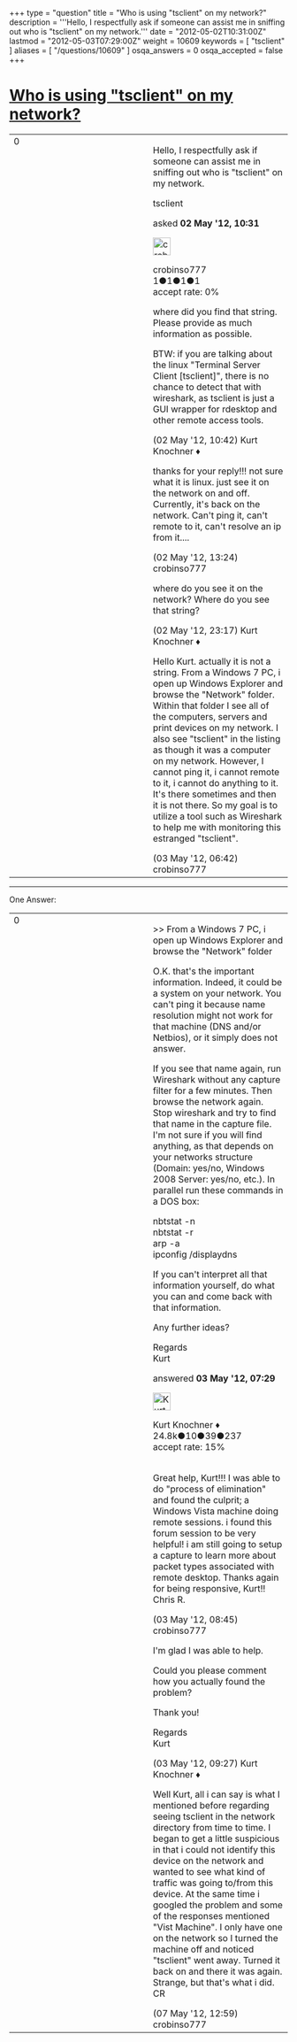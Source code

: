 +++
type = "question"
title = "Who is using &quot;tsclient&quot; on my network?"
description = '''Hello, I respectfully ask if someone can assist me in sniffing out who is &quot;tsclient&quot; on my network.'''
date = "2012-05-02T10:31:00Z"
lastmod = "2012-05-03T07:29:00Z"
weight = 10609
keywords = [ "tsclient" ]
aliases = [ "/questions/10609" ]
osqa_answers = 0
osqa_accepted = false
+++

<div class="headNormal">

# [Who is using "tsclient" on my network?](/questions/10609/who-is-using-tsclient-on-my-network)

</div>

<div id="main-body">

<div id="askform">

<table id="question-table" style="width:100%;"><colgroup><col style="width: 50%" /><col style="width: 50%" /></colgroup><tbody><tr class="odd"><td style="width: 30px; vertical-align: top"><div class="vote-buttons"><div id="post-10609-score" class="post-score" title="current number of votes">0</div><div id="favorite-count" class="favorite-count"></div></div></td><td><div id="item-right"><div class="question-body"><p>Hello, I respectfully ask if someone can assist me in sniffing out who is "tsclient" on my network.</p></div><div id="question-tags" class="tags-container tags">tsclient</div><div id="question-controls" class="post-controls"></div><div class="post-update-info-container"><div class="post-update-info post-update-info-user"><p>asked <strong>02 May '12, 10:31</strong></p><img src="https://secure.gravatar.com/avatar/d055fba27abd7f4ac2f11207162e3758?s=32&amp;d=identicon&amp;r=g" class="gravatar" width="32" height="32" alt="crobinso777&#39;s gravatar image" /><p>crobinso777<br />
<span class="score" title="1 reputation points">1</span><span title="1 badges"><span class="badge1">●</span><span class="badgecount">1</span></span><span title="1 badges"><span class="silver">●</span><span class="badgecount">1</span></span><span title="1 badges"><span class="bronze">●</span><span class="badgecount">1</span></span><br />
<span class="accept_rate" title="Rate of the user&#39;s accepted answers">accept rate:</span> <span title="crobinso777 has no accepted answers">0%</span></p></div></div><div id="comments-container-10609" class="comments-container"><span id="10610"></span><div id="comment-10610" class="comment"><div id="post-10610-score" class="comment-score"></div><div class="comment-text"><p>where did you find that string. Please provide as much information as possible.</p><p>BTW: if you are talking about the linux "Terminal Server Client [tsclient]", there is no chance to detect that with wireshark, as tsclient is just a GUI wrapper for rdesktop and other remote access tools.</p></div><div id="comment-10610-info" class="comment-info"><span class="comment-age">(02 May '12, 10:42)</span> Kurt Knochner ♦</div></div><span id="10614"></span><div id="comment-10614" class="comment"><div id="post-10614-score" class="comment-score"></div><div class="comment-text"><p>thanks for your reply!!! not sure what it is linux. just see it on the network on and off. Currently, it's back on the network. Can't ping it, can't remote to it, can't resolve an ip from it....</p></div><div id="comment-10614-info" class="comment-info"><span class="comment-age">(02 May '12, 13:24)</span> crobinso777</div></div><span id="10621"></span><div id="comment-10621" class="comment"><div id="post-10621-score" class="comment-score"></div><div class="comment-text"><p>where do you see it on the network? Where do you see that string?</p></div><div id="comment-10621-info" class="comment-info"><span class="comment-age">(02 May '12, 23:17)</span> Kurt Knochner ♦</div></div><span id="10634"></span><div id="comment-10634" class="comment"><div id="post-10634-score" class="comment-score"></div><div class="comment-text"><p>Hello Kurt. actually it is not a string. From a Windows 7 PC, i open up Windows Explorer and browse the "Network" folder. Within that folder I see all of the computers, servers and print devices on my network. I also see "tsclient" in the listing as though it was a computer on my network. However, I cannot ping it, i cannot remote to it, i cannot do anything to it. It's there sometimes and then it is not there. So my goal is to utilize a tool such as Wireshark to help me with monitoring this estranged "tsclient".</p></div><div id="comment-10634-info" class="comment-info"><span class="comment-age">(03 May '12, 06:42)</span> crobinso777</div></div></div><div id="comment-tools-10609" class="comment-tools"></div><div class="clear"></div><div id="comment-10609-form-container" class="comment-form-container"></div><div class="clear"></div></div></td></tr></tbody></table>

------------------------------------------------------------------------

<div class="tabBar">

<span id="sort-top"></span>

<div class="headQuestions">

One Answer:

</div>

</div>

<span id="10637"></span>

<div id="answer-container-10637" class="answer">

<table style="width:100%;"><colgroup><col style="width: 50%" /><col style="width: 50%" /></colgroup><tbody><tr class="odd"><td style="width: 30px; vertical-align: top"><div class="vote-buttons"><div id="post-10637-score" class="post-score" title="current number of votes">0</div></div></td><td><div class="item-right"><div class="answer-body"><p>&gt;&gt; From a Windows 7 PC, i open up Windows Explorer and browse the "Network" folder</p><p>O.K. that's the important information. Indeed, it could be a system on your network. You can't ping it because name resolution might not work for that machine (DNS and/or Netbios), or it simply does not answer.</p><p>If you see that name again, run Wireshark without any capture filter for a few minutes. Then browse the network again. Stop wireshark and try to find that name in the capture file. I'm not sure if you will find anything, as that depends on your networks structure (Domain: yes/no, Windows 2008 Server: yes/no, etc.). In parallel run these commands in a DOS box:</p><p>nbtstat -n<br />
nbtstat -r<br />
arp -a<br />
ipconfig /displaydns<br />
</p><p>If you can't interpret all that information yourself, do what you can and come back with that information.</p><p>Any further ideas?</p><p>Regards<br />
Kurt</p></div><div class="answer-controls post-controls"></div><div class="post-update-info-container"><div class="post-update-info post-update-info-user"><p>answered <strong>03 May '12, 07:29</strong></p><img src="https://secure.gravatar.com/avatar/23b7bf5b13bc2c98b2e8aa9869ca5d75?s=32&amp;d=identicon&amp;r=g" class="gravatar" width="32" height="32" alt="Kurt%20Knochner&#39;s gravatar image" /><p>Kurt Knochner ♦<br />
<span class="score" title="24767 reputation points"><span>24.8k</span></span><span title="10 badges"><span class="badge1">●</span><span class="badgecount">10</span></span><span title="39 badges"><span class="silver">●</span><span class="badgecount">39</span></span><span title="237 badges"><span class="bronze">●</span><span class="badgecount">237</span></span><br />
<span class="accept_rate" title="Rate of the user&#39;s accepted answers">accept rate:</span> <span title="Kurt Knochner has 344 accepted answers">15%</span> </br></br></p></div></div><div id="comments-container-10637" class="comments-container"><span id="10642"></span><div id="comment-10642" class="comment"><div id="post-10642-score" class="comment-score"></div><div class="comment-text"><p>Great help, Kurt!!! I was able to do "process of elimination" and found the culprit; a Windows Vista machine doing remote sessions. i found this forum session to be very helpful! i am still going to setup a capture to learn more about packet types associated with remote desktop. Thanks again for being responsive, Kurt!! Chris R.</p></div><div id="comment-10642-info" class="comment-info"><span class="comment-age">(03 May '12, 08:45)</span> crobinso777</div></div><span id="10643"></span><div id="comment-10643" class="comment"><div id="post-10643-score" class="comment-score"></div><div class="comment-text"><p>I'm glad I was able to help.</p><p>Could you please comment how you actually found the problem?</p><p>Thank you!</p><p>Regards<br />
Kurt</p></div><div id="comment-10643-info" class="comment-info"><span class="comment-age">(03 May '12, 09:27)</span> Kurt Knochner ♦</div></div><span id="10744"></span><div id="comment-10744" class="comment"><div id="post-10744-score" class="comment-score"></div><div class="comment-text"><p>Well Kurt, all i can say is what I mentioned before regarding seeing tsclient in the network directory from time to time. I began to get a little suspicious in that i could not identify this device on the network and wanted to see what kind of traffic was going to/from this device. At the same time i googled the problem and some of the responses mentioned "Vist Machine". I only have one on the network so I turned the machine off and noticed "tsclient" went away. Turned it back on and there it was again. Strange, but that's what i did. CR</p></div><div id="comment-10744-info" class="comment-info"><span class="comment-age">(07 May '12, 12:59)</span> crobinso777</div></div></div><div id="comment-tools-10637" class="comment-tools"></div><div class="clear"></div><div id="comment-10637-form-container" class="comment-form-container"></div><div class="clear"></div></div></td></tr></tbody></table>

</div>

<div class="paginator-container-left">

</div>

</div>

</div>

